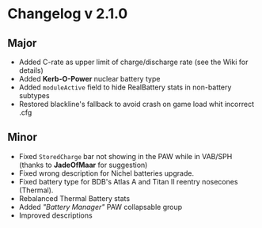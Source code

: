 # Changelog v 2.1.0

## Major
- Added C-rate as upper limit of charge/discharge rate (see the Wiki for details)
- Added **Kerb-O-Power** nuclear battery type
- Added `moduleActive` field to hide RealBattery stats in non-battery subtypes
- Restored blackline's fallback to avoid crash on game load whit incorrect .cfg

## Minor
- Fixed `StoredCharge` bar not showing in the PAW while in VAB/SPH (thanks to **JadeOfMaar** for suggestion)
- Fixed wrong description for Nichel batteries upgrade.
- Fixed battery type for BDB's Atlas A and Titan II reentry nosecones (Thermal).
- Rebalanced Thermal Battery stats
- Added _"Battery Manager"_ PAW collapsable group
- Improved descriptions
